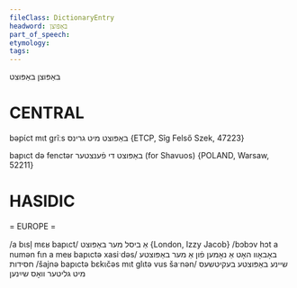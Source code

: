 ```yaml
---
fileClass: DictionaryEntry
headword: באַפּוצן
part_of_speech: 
etymology: 
tags: 
---
```

באַפּוצן
באַפּוצט

CENTRAL
========

bəpɩ́ct mɩt grĩːs באַפּוצט מיט גרינס {ETCP, Sîg Felső Szek, 47223}

bapɩct də fenctər באַפּוצט די פֿענצטער (for Shavuos) {POLAND, Warsaw, 52211}

HASIDIC
=======
= EUROPE = 

/a bɩsl̩ mɛʁ bapɩct/ אַ ביסל מער באַפּוצט {London, Izzy Jacob}
/bɔbɔv hɔt a numən fɩn a meʁ bapɩctə xasiˑdəs/ באָבאָוו האָט אַ נאָמען פֿון אַ מער באַפּוצטע חסידות
/šajnə bapɩctə bɛkɩčəs mɩt glɩtə vus šaˑnən/ שיינע באַפּוצטע בעקיטשעס מיט גליטער וואָס שײַנען